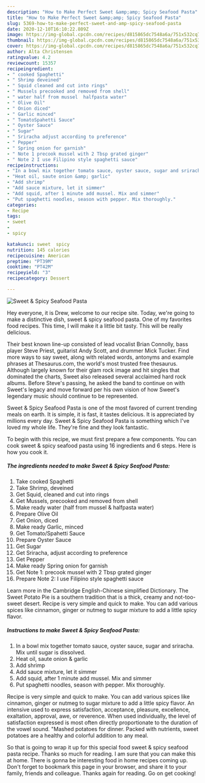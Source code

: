 ```yaml
---
description: "How to Make Perfect Sweet &amp;amp; Spicy Seafood Pasta"
title: "How to Make Perfect Sweet &amp;amp; Spicy Seafood Pasta"
slug: 5369-how-to-make-perfect-sweet-and-amp-spicy-seafood-pasta
date: 2020-12-10T16:10:22.809Z
image: https://img-global.cpcdn.com/recipes/d815865dc7548a6a/751x532cq70/sweet-spicy-seafood-pasta-recipe-main-photo.jpg
thumbnail: https://img-global.cpcdn.com/recipes/d815865dc7548a6a/751x532cq70/sweet-spicy-seafood-pasta-recipe-main-photo.jpg
cover: https://img-global.cpcdn.com/recipes/d815865dc7548a6a/751x532cq70/sweet-spicy-seafood-pasta-recipe-main-photo.jpg
author: Alta Christensen
ratingvalue: 4.2
reviewcount: 15357
recipeingredient:
- " cooked Spaghetti"
- " Shrimp deveined"
- " Squid cleaned and cut into rings"
- " Mussels precooked and removed from shell"
- " water half from mussel  halfpasta water"
- " Olive Oil"
- " Onion diced"
- " Garlic minced"
- " TomatoSpahetti Sauce"
- " Oyster Sauce"
- " Sugar"
- " Sriracha adjust according to preference"
- " Pepper"
- " Spring onion for garnish"
- " Note 1 precook mussel with 2 Tbsp grated ginger"
- " Note 2 I use Filipino style spaghetti sauce"
recipeinstructions:
- "In a bowl mix together tomato sauce, oyster sauce, sugar and sriracha. Mix until sugar is dissolved."
- "Heat oil, saute onion &amp; garlic"
- "Add shrimp"
- "Add sauce mixture, let it simmer"
- "Add squid, after 1 minute add mussel. Mix and simmer"
- "Put spaghetti noodles, season with pepper. Mix thoroughly."
categories:
- Recipe
tags:
- sweet
- 
- spicy

katakunci: sweet  spicy 
nutrition: 145 calories
recipecuisine: American
preptime: "PT39M"
cooktime: "PT42M"
recipeyield: "3"
recipecategory: Dessert

---
```



![Sweet &amp; Spicy Seafood Pasta](https://img-global.cpcdn.com/recipes/d815865dc7548a6a/751x532cq70/sweet-spicy-seafood-pasta-recipe-main-photo.jpg)

Hey everyone, it is Drew, welcome to our recipe site. Today, we're going to make a distinctive dish, sweet &amp; spicy seafood pasta. One of my favorites food recipes. This time, I will make it a little bit tasty. This will be really delicious.

Their best known line-up consisted of lead vocalist Brian Connolly, bass player Steve Priest, guitarist Andy Scott, and drummer Mick Tucker. Find more ways to say sweet, along with related words, antonyms and example phrases at Thesaurus.com, the world&#39;s most trusted free thesaurus. Although largely known for their glam rock image and hit singles that dominated the charts, Sweet also released several acclaimed hard rock albums. Before Steve&#39;s passing, he asked the band to continue on with Sweet&#39;s legacy and move forward per his own vision of how Sweet&#39;s legendary music should continue to be represented.

Sweet &amp; Spicy Seafood Pasta is one of the most favored of current trending meals on earth. It is simple, it is fast, it tastes delicious. It is appreciated by millions every day. Sweet &amp; Spicy Seafood Pasta is something which I've loved my whole life. They're fine and they look fantastic.


To begin with this recipe, we must first prepare a few components. You can cook sweet &amp; spicy seafood pasta using 16 ingredients and 6 steps. Here is how you cook it.

<!--inarticleads1-->

##### The ingredients needed to make Sweet &amp; Spicy Seafood Pasta:

1. Take  cooked Spaghetti
1. Take  Shrimp, deveined
1. Get  Squid, cleaned and cut into rings
1. Get  Mussels, precooked and removed from shell
1. Make ready  water (half from mussel &amp; halfpasta water)
1. Prepare  Olive Oil
1. Get  Onion, diced
1. Make ready  Garlic, minced
1. Get  Tomato/Spahetti Sauce
1. Prepare  Oyster Sauce
1. Get  Sugar
1. Get  Sriracha, adjust according to preference
1. Get  Pepper
1. Make ready  Spring onion for garnish
1. Get  Note 1: precook mussel with 2 Tbsp grated ginger
1. Prepare  Note 2: I use Filipino style spaghetti sauce


Learn more in the Cambridge English-Chinese simplified Dictionary. The Sweet Potato Pie is a southern tradition that is a thick, creamy and not-too-sweet desert. Recipe is very simple and quick to make. You can add various spices like cinnamon, ginger or nutmeg to sugar mixture to add a little spicy flavor. 

<!--inarticleads2-->

##### Instructions to make Sweet &amp; Spicy Seafood Pasta:

1. In a bowl mix together tomato sauce, oyster sauce, sugar and sriracha. Mix until sugar is dissolved.
1. Heat oil, saute onion &amp; garlic
1. Add shrimp
1. Add sauce mixture, let it simmer
1. Add squid, after 1 minute add mussel. Mix and simmer
1. Put spaghetti noodles, season with pepper. Mix thoroughly.


Recipe is very simple and quick to make. You can add various spices like cinnamon, ginger or nutmeg to sugar mixture to add a little spicy flavor. An intensive used to express satisfaction, acceptance, pleasure, excellence, exaltation, approval, awe, or reverence. When used individually, the level of satisfaction expressed is most often directly proportionate to the duration of the vowel sound. &#34;Mashed potatoes for dinner. Packed with nutrients, sweet potatoes are a healthy and colorful addition to any meal. 

So that is going to wrap it up for this special food sweet &amp; spicy seafood pasta recipe. Thanks so much for reading. I am sure that you can make this at home. There is gonna be interesting food in home recipes coming up. Don't forget to bookmark this page in your browser, and share it to your family, friends and colleague. Thanks again for reading. Go on get cooking!
